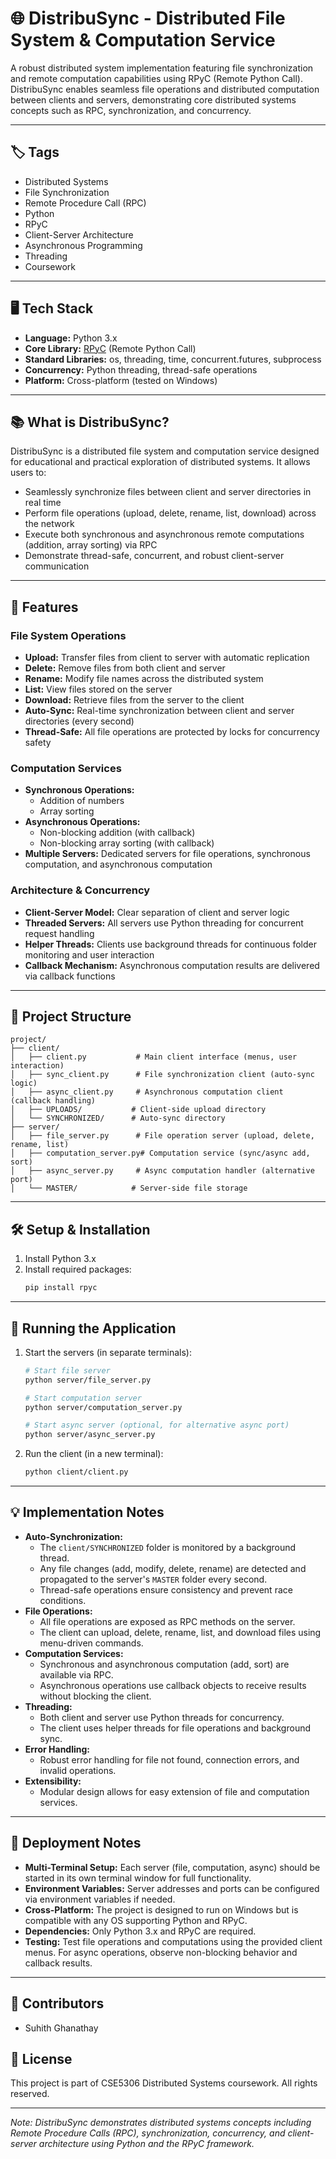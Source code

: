 # 🌐 DistribuSync - Distributed File System & Computation Service

A robust distributed system implementation featuring file synchronization and remote computation capabilities using RPyC (Remote Python Call). DistribuSync enables seamless file operations and distributed computation between clients and servers, demonstrating core distributed systems concepts such as RPC, synchronization, and concurrency.

---

## 🏷️ Tags
- Distributed Systems
- File Synchronization
- Remote Procedure Call (RPC)
- Python
- RPyC
- Client-Server Architecture
- Asynchronous Programming
- Threading
- Coursework

---

## 🖥️ Tech Stack
- **Language:** Python 3.x
- **Core Library:** [RPyC](https://rpyc.readthedocs.io/en/latest/) (Remote Python Call)
- **Standard Libraries:** os, threading, time, concurrent.futures, subprocess
- **Concurrency:** Python threading, thread-safe operations
- **Platform:** Cross-platform (tested on Windows)

---

## 📚 What is DistribuSync?
DistribuSync is a distributed file system and computation service designed for educational and practical exploration of distributed systems. It allows users to:
- Seamlessly synchronize files between client and server directories in real time
- Perform file operations (upload, delete, rename, list, download) across the network
- Execute both synchronous and asynchronous remote computations (addition, array sorting) via RPC
- Demonstrate thread-safe, concurrent, and robust client-server communication

---

## 🚀 Features

### File System Operations
- **Upload:** Transfer files from client to server with automatic replication
- **Delete:** Remove files from both client and server
- **Rename:** Modify file names across the distributed system
- **List:** View files stored on the server
- **Download:** Retrieve files from the server to the client
- **Auto-Sync:** Real-time synchronization between client and server directories (every second)
- **Thread-Safe:** All file operations are protected by locks for concurrency safety

### Computation Services
- **Synchronous Operations:**
  - Addition of numbers
  - Array sorting
- **Asynchronous Operations:**
  - Non-blocking addition (with callback)
  - Non-blocking array sorting (with callback)
- **Multiple Servers:** Dedicated servers for file operations, synchronous computation, and asynchronous computation

### Architecture & Concurrency
- **Client-Server Model:** Clear separation of client and server logic
- **Threaded Servers:** All servers use Python threading for concurrent request handling
- **Helper Threads:** Clients use background threads for continuous folder monitoring and user interaction
- **Callback Mechanism:** Asynchronous computation results are delivered via callback functions

---

## 📁 Project Structure

```
project/
├── client/
│   ├── client.py           # Main client interface (menus, user interaction)
│   ├── sync_client.py      # File synchronization client (auto-sync logic)
│   ├── async_client.py     # Asynchronous computation client (callback handling)
│   ├── UPLOADS/           # Client-side upload directory
│   └── SYNCHRONIZED/      # Auto-sync directory
├── server/
│   ├── file_server.py      # File operation server (upload, delete, rename, list)
│   ├── computation_server.py# Computation service (sync/async add, sort)
│   ├── async_server.py     # Async computation handler (alternative port)
│   └── MASTER/            # Server-side file storage
```

---

## 🛠️ Setup & Installation

1. Install Python 3.x
2. Install required packages:
   ```bash
   pip install rpyc
   ```

---

## 🚦 Running the Application

1. Start the servers (in separate terminals):

   ```bash
   # Start file server
   python server/file_server.py

   # Start computation server
   python server/computation_server.py

   # Start async server (optional, for alternative async port)
   python server/async_server.py
   ```

2. Run the client (in a new terminal):
   ```bash
   python client/client.py
   ```

---

## 💡 Implementation Notes

- **Auto-Synchronization:**
  - The `client/SYNCHRONIZED` folder is monitored by a background thread.
  - Any file changes (add, modify, delete, rename) are detected and propagated to the server's `MASTER` folder every second.
  - Thread-safe operations ensure consistency and prevent race conditions.
- **File Operations:**
  - All file operations are exposed as RPC methods on the server.
  - The client can upload, delete, rename, list, and download files using menu-driven commands.
- **Computation Services:**
  - Synchronous and asynchronous computation (add, sort) are available via RPC.
  - Asynchronous operations use callback objects to receive results without blocking the client.
- **Threading:**
  - Both client and server use Python threads for concurrency.
  - The client uses helper threads for file operations and background sync.
- **Error Handling:**
  - Robust error handling for file not found, connection errors, and invalid operations.
- **Extensibility:**
  - Modular design allows for easy extension of file and computation services.

---

## 🚀 Deployment Notes

- **Multi-Terminal Setup:** Each server (file, computation, async) should be started in its own terminal window for full functionality.
- **Environment Variables:** Server addresses and ports can be configured via environment variables if needed.
- **Cross-Platform:** The project is designed to run on Windows but is compatible with any OS supporting Python and RPyC.
- **Dependencies:** Only Python 3.x and RPyC are required.
- **Testing:** Test file operations and computations using the provided client menus. For async operations, observe non-blocking behavior and callback results.

---

## 👥 Contributors

- Suhith Ghanathay

## 📝 License

This project is part of CSE5306 Distributed Systems coursework. All rights reserved.

---

_Note: DistribuSync demonstrates distributed systems concepts including Remote Procedure Calls (RPC), synchronization, concurrency, and client-server architecture using Python and the RPyC framework._
